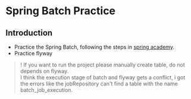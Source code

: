 # Spring Batch Practice

## Introduction
* Practice the Spring Batch, following the steps in [spring academy](https://spring.academy/courses/building-a-batch-application-with-spring-batch).
* Practice flyway

> ! If you want to run the project please manually create table, do not depends on flyway.  
> I think the execution stage of batch and flyway gets a conflict, i got the errors like the jobRepository can't find a table with the name batch_job_execution.


